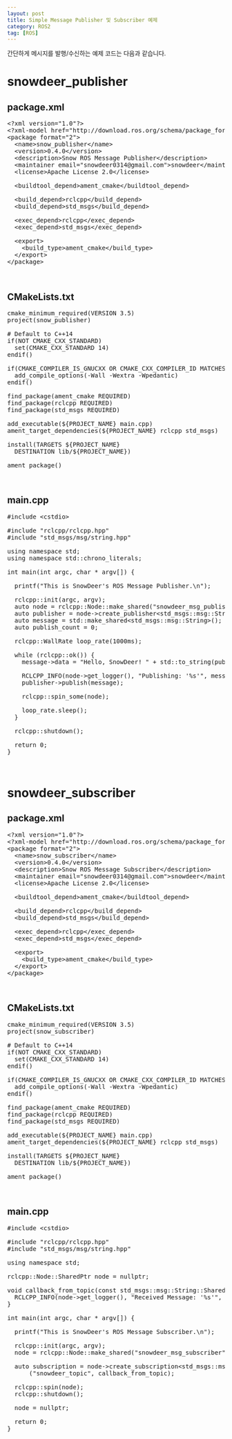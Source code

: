 ```yaml
---
layout: post
title: Simple Message Publisher 및 Subscriber 예제
category: ROS2
tag: [ROS]
---
```


간단하게 메시지를 발행/수신하는 예제 코드는 다음과 같습니다.

# snowdeer_publisher

## package.xml

<pre class="prettyprint">
&lt;?xml version="1.0"?&gt;
&lt;?xml-model href="http://download.ros.org/schema/package_format2.xsd" schematypens="http://www.w3.org/2001/XMLSchema"?&gt;
&lt;package format="2"&gt;
  &lt;name&gt;snow_publisher&lt;/name&gt;
  &lt;version&gt;0.4.0&lt;/version&gt;
  &lt;description&gt;Snow ROS Message Publisher&lt;/description&gt;
  &lt;maintainer email="snowdeer0314@gmail.com"&gt;snowdeer&lt;/maintainer&gt;
  &lt;license&gt;Apache License 2.0&lt;/license&gt;

  &lt;buildtool_depend&gt;ament_cmake&lt;/buildtool_depend&gt;

  &lt;build_depend&gt;rclcpp&lt;/build_depend&gt;
  &lt;build_depend&gt;std_msgs&lt;/build_depend&gt;

  &lt;exec_depend&gt;rclcpp&lt;/exec_depend&gt;
  &lt;exec_depend&gt;std_msgs&lt;/exec_depend&gt;
  
  &lt;export&gt;
    &lt;build_type&gt;ament_cmake&lt;/build_type&gt;
  &lt;/export&gt;
&lt;/package&gt;
</pre>

<br>

## CMakeLists.txt

<pre class="prettyprint">
cmake_minimum_required(VERSION 3.5)
project(snow_publisher)

# Default to C++14
if(NOT CMAKE_CXX_STANDARD)
  set(CMAKE_CXX_STANDARD 14)
endif()

if(CMAKE_COMPILER_IS_GNUCXX OR CMAKE_CXX_COMPILER_ID MATCHES "Clang")
  add_compile_options(-Wall -Wextra -Wpedantic)
endif()

find_package(ament_cmake REQUIRED)
find_package(rclcpp REQUIRED)
find_package(std_msgs REQUIRED)

add_executable(${PROJECT_NAME} main.cpp)
ament_target_dependencies(${PROJECT_NAME} rclcpp std_msgs)

install(TARGETS ${PROJECT_NAME}
  DESTINATION lib/${PROJECT_NAME})

ament_package()
</pre>

<br>

## main.cpp

<pre class="prettyprint">
#include &lt;cstdio&gt;

#include "rclcpp/rclcpp.hpp"
#include "std_msgs/msg/string.hpp"

using namespace std;
using namespace std::chrono_literals;

int main(int argc, char * argv[]) {
  
  printf("This is SnowDeer's ROS Message Publisher.\n");

  rclcpp::init(argc, argv);
  auto node = rclcpp::Node::make_shared("snowdeer_msg_publisher");
  auto publisher = node->create_publisher&lt;std_msgs::msg::String&gt;("snowdeer_topic");
  auto message = std::make_shared&lt;std_msgs::msg::String&gt;();
  auto publish_count = 0;

  rclcpp::WallRate loop_rate(1000ms);

  while (rclcpp::ok()) {
    message->data = "Hello, SnowDeer! " + std::to_string(publish_count++);

    RCLCPP_INFO(node->get_logger(), "Publishing: '%s'", message->data.c_str())
    publisher->publish(message);
    
    rclcpp::spin_some(node);

    loop_rate.sleep();
  }

  rclcpp::shutdown();
  
  return 0;
}
</pre>

<br>

# snowdeer_subscriber

## package.xml

<pre class="prettyprint">
&lt;?xml version="1.0"?&gt;
&lt;?xml-model href="http://download.ros.org/schema/package_format2.xsd" schematypens="http://www.w3.org/2001/XMLSchema"?&gt;
&lt;package format="2"&gt;
  &lt;name&gt;snow_subscriber&lt;/name&gt;
  &lt;version&gt;0.4.0&lt;/version&gt;
  &lt;description&gt;Snow ROS Message Subscriber&lt;/description&gt;
  &lt;maintainer email="snowdeer0314@gmail.com"&gt;snowdeer&lt;/maintainer&gt;
  &lt;license&gt;Apache License 2.0&lt;/license&gt;

  &lt;buildtool_depend&gt;ament_cmake&lt;/buildtool_depend&gt;

  &lt;build_depend&gt;rclcpp&lt;/build_depend&gt;
  &lt;build_depend&gt;std_msgs&lt;/build_depend&gt;

  &lt;exec_depend&gt;rclcpp&lt;/exec_depend&gt;
  &lt;exec_depend&gt;std_msgs&lt;/exec_depend&gt;
  
  &lt;export&gt;
    &lt;build_type&gt;ament_cmake&lt;/build_type&gt;
  &lt;/export&gt;
&lt;/package&gt;
</pre>

<br>

## CMakeLists.txt

<pre class="prettyprint">
cmake_minimum_required(VERSION 3.5)
project(snow_subscriber)

# Default to C++14
if(NOT CMAKE_CXX_STANDARD)
  set(CMAKE_CXX_STANDARD 14)
endif()

if(CMAKE_COMPILER_IS_GNUCXX OR CMAKE_CXX_COMPILER_ID MATCHES "Clang")
  add_compile_options(-Wall -Wextra -Wpedantic)
endif()

find_package(ament_cmake REQUIRED)
find_package(rclcpp REQUIRED)
find_package(std_msgs REQUIRED)

add_executable(${PROJECT_NAME} main.cpp)
ament_target_dependencies(${PROJECT_NAME} rclcpp std_msgs)

install(TARGETS ${PROJECT_NAME}
  DESTINATION lib/${PROJECT_NAME})

ament_package()
</pre>

<br>

## main.cpp

<pre class="prettyprint">
#include &lt;cstdio&gt;

#include "rclcpp/rclcpp.hpp"
#include "std_msgs/msg/string.hpp"

using namespace std;

rclcpp::Node::SharedPtr node = nullptr;

void callback_from_topic(const std_msgs::msg::String::SharedPtr msg) {
  RCLCPP_INFO(node->get_logger(), "Received Message: '%s'", msg->data.c_str())
}

int main(int argc, char * argv[]) {
  
  printf("This is SnowDeer's ROS Message Subscriber.\n");

  rclcpp::init(argc, argv);
  node = rclcpp::Node::make_shared("snowdeer_msg_subscriber");

  auto subscription = node->create_subscription&ltstd_msgs::msg::String&gt;
      ("snowdeer_topic", callback_from_topic);

  rclcpp::spin(node);
  rclcpp::shutdown();

  node = nullptr;

  return 0;
}
</pre>